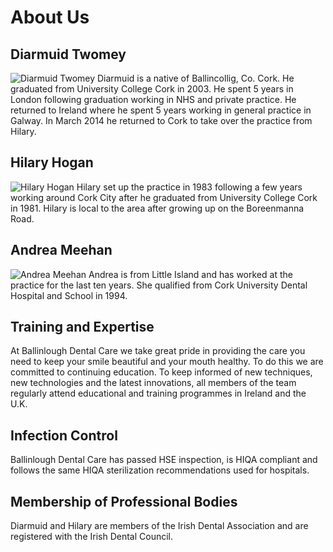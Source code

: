 # About Us

## Diarmuid Twomey

![Diarmuid Twomey][dt]
Diarmuid is a native of Ballincollig, Co. Cork. He graduated from University
College Cork in 2003. He spent 5 years in London following graduation working
in NHS and private practice. He returned to Ireland where he spent 5 years
working in general practice in Galway. In March 2014 he returned to Cork to
take over the practice from Hilary.

## Hilary Hogan

![Hilary Hogan][hh]
Hilary set up the practice in 1983 following a few years working around Cork
City after he graduated from University College Cork in 1981. Hilary is local
to the area after growing up on the Boreenmanna Road.

## Andrea Meehan

![Andrea Meehan][am]
Andrea is from Little Island and has worked at the practice for the last ten
years. She qualified from Cork University Dental Hospital and School in 1994.

## Training and Expertise

At Ballinlough Dental Care we take great pride in providing the care you
need to keep your smile beautiful and your mouth healthy.  To do this we
are committed to continuing education.  To keep informed of new
techniques, new technologies and the latest innovations,  all members of the team
regularly attend educational and training programmes in Ireland and the
U.K.

## Infection Control

Ballinlough Dental Care has passed HSE inspection, is HIQA compliant and follows the same HIQA
sterilization recommendations used for hospitals.

## Membership of Professional Bodies

Diarmuid and Hilary are members of the Irish Dental Association and are registered with
the Irish Dental Council. 

[dt]: /dt.jpg
[hh]: /hh.jpg
[am]: /am.jpg
